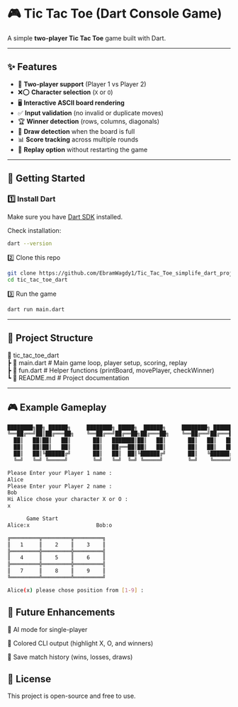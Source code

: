# 🎮 Tic Tac Toe (Dart Console Game)

A simple **two-player Tic Tac Toe** game built with Dart.  

---

## ✨ Features
- 👥 **Two-player support** (Player 1 vs Player 2)  
- ❌⭕ **Character selection** (`X` or `O`)  
- 🖥️ **Interactive ASCII board rendering**  
- ✅ **Input validation** (no invalid or duplicate moves)  
- 🏆 **Winner detection** (rows, columns, diagonals)  
- 🤝 **Draw detection** when the board is full  
- 📊 **Score tracking** across multiple rounds  
- 🔄 **Replay option** without restarting the game  

---

## 🚀 Getting Started

### 1️⃣ Install Dart
Make sure you have [Dart SDK](https://dart.dev/get-dart) installed.  

Check installation:
```bash
dart --version
```
2️⃣ Clone this repo
```bash
git clone https://github.com/EbramWagdy1/Tic_Tac_Toe_simplife_dart_project2.git
cd tic_tac_toe_dart
```

3️⃣ Run the game
```bash
dart run main.dart
```
---
## 📂 Project Structure

📂 tic_tac_toe_dart  
 ┣ 📜 main.dart   # Main game loop, player setup, scoring, replay  
 ┣ 📜 fun.dart    # Helper functions (printBoard, movePlayer, checkWinner)  
 ┗ 📜 README.md   # Project documentation

 ---

 ## 🎮 Example Gameplay  
 ```bash
████████╗██╗ ██████╗     ████████╗ █████╗  ██████╗     ████████╗ ██████╗ ███████╗
╚══██╔══╝██║██╔═══██╗    ╚══██╔══╝██╔══██╗██╔═══██╗    ╚══██╔══╝██╔═══██╗██╔════╝
   ██║   ██║██║   ██║       ██║   ███████║██║   ██║       ██║   ██║   ██║█████╗  
   ██║   ██║██║   ██║       ██║   ██╔══██║██║   ██║       ██║   ██║   ██║██╔══╝  
   ██║   ██║╚██████╔╝       ██║   ██║  ██║╚██████╔╝       ██║   ╚██████╔╝███████╗
   ╚═╝   ╚═╝ ╚═════╝        ╚═╝   ╚═╝  ╚═╝ ╚═════╝        ╚═╝    ╚═════╝ ╚══════╝

Please Enter your Player 1 name :
Alice
Please Enter your Player 2 name :
Bob
Hi Alice chose your character X or O :
x

       Game Start
Alice:x                     Bob:o

╔═════════╦═════════╦═════════╗
║   1     ║    2    ║    3    ║
╠═════════╬═════════╬═════════╣
║   4     ║    5    ║    6    ║
╠═════════╬═════════╬═════════╣
║   7     ║    8    ║    9    ║
╚═════════╩═════════╩═════════╝

Alice(x) please chose position from [1-9] :


```
## 🔮 Future Enhancements  
🤖 AI mode for single-player  

🎨 Colored CLI output (highlight X, O, and winners)  

💾 Save match history (wins, losses, draws)  

## 📜 License  
This project is open-source and free to use.


